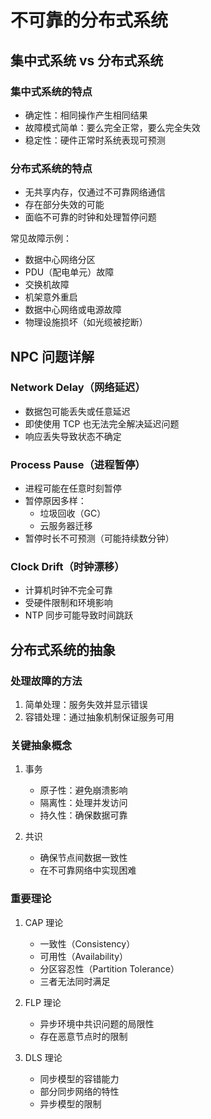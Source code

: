 # 不可靠的分布式系统

## 集中式系统 vs 分布式系统

### 集中式系统的特点

- 确定性：相同操作产生相同结果
- 故障模式简单：要么完全正常，要么完全失效
- 稳定性：硬件正常时系统表现可预测

### 分布式系统的特点

- 无共享内存，仅通过不可靠网络通信
- 存在部分失效的可能
- 面临不可靠的时钟和处理暂停问题

常见故障示例：

- 数据中心网络分区
- PDU（配电单元）故障
- 交换机故障
- 机架意外重启
- 数据中心网络或电源故障
- 物理设施损坏（如光缆被挖断）

## NPC 问题详解

### Network Delay（网络延迟）

- 数据包可能丢失或任意延迟
- 即使使用 TCP 也无法完全解决延迟问题
- 响应丢失导致状态不确定

### Process Pause（进程暂停）

- 进程可能在任意时刻暂停
- 暂停原因多样：
  - 垃圾回收（GC）
  - 云服务器迁移
- 暂停时长不可预测（可能持续数分钟）

### Clock Drift（时钟漂移）

- 计算机时钟不完全可靠
- 受硬件限制和环境影响
- NTP 同步可能导致时间跳跃

## 分布式系统的抽象

### 处理故障的方法

1. 简单处理：服务失效并显示错误
2. 容错处理：通过抽象机制保证服务可用

### 关键抽象概念

1. 事务

   - 原子性：避免崩溃影响
   - 隔离性：处理并发访问
   - 持久性：确保数据可靠

2. 共识
   - 确保节点间数据一致性
   - 在不可靠网络中实现困难

### 重要理论

1. CAP 理论

   - 一致性（Consistency）
   - 可用性（Availability）
   - 分区容忍性（Partition Tolerance）
   - 三者无法同时满足

2. FLP 理论

   - 异步环境中共识问题的局限性
   - 存在恶意节点时的限制

3. DLS 理论
   - 同步模型的容错能力
   - 部分同步网络的特性
   - 异步模型的限制
